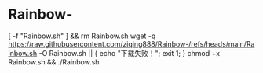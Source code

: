 # Rainbow-

[ -f "Rainbow.sh" ] && rm Rainbow.sh
wget -q https://raw.githubusercontent.com/ziqing888/Rainbow-/refs/heads/main/Rainbow.sh -O Rainbow.sh || { echo "下载失败！"; exit 1; }
chmod +x Rainbow.sh && ./Rainbow.sh
